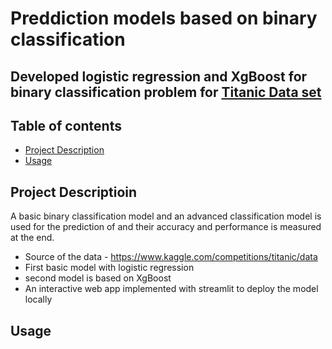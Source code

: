# Preddiction models based on binary classification 

## Developed logistic regression and XgBoost for binary classification problem for [Titanic Data set](https://www.kaggle.com/competitions/titanic/overview)

## Table of contents 

- [Project Description](#project-description)
- [Usage](#usage)

## Project Descriptioin

A basic binary classification model and an advanced classification model is used for the prediction of  and their accuracy and performance is measured at the end. 

  * Source of the data - https://www.kaggle.com/competitions/titanic/data
  * First basic model with logistic regression
  * second model is based on XgBoost
  * An interactive web app implemented with streamlit to deploy the model locally

## Usage



